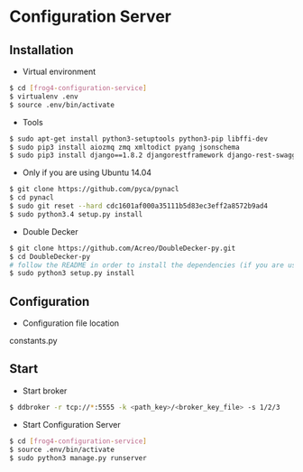 # Configuration Server

## Installation

- Virtual environment
```sh
$ cd [frog4-configuration-service]
$ virtualenv .env
$ source .env/bin/activate
```

- Tools

```sh	
$ sudo apt-get install python3-setuptools python3-pip libffi-dev
$ sudo pip3 install aiozmq zmq xmltodict pyang jsonschema
$ sudo pip3 install django==1.8.2 djangorestframework django-rest-swagger==0.3.5 mysqlclient django-chunked-upload django-cors-headers wrapt bcrypt 
```

- Only if you are using Ubuntu 14.04
```sh
$ git clone https://github.com/pyca/pynacl
$ cd pynacl
$ sudo git reset --hard cdc1601af000a35111b5d83ec3eff2a8572b9ad4
$ sudo python3.4 setup.py install
```

- Double Decker
```sh
$ git clone https://github.com/Acreo/DoubleDecker-py.git
$ cd DoubleDecker-py
# follow the README in order to install the dependencies (if you are using Ubuntu 14.04 do NOT install python3-nacl)
$ sudo python3 setup.py install
```

## Configuration

- Configuration file location

constants.py

## Start

- Start broker

```sh
$ ddbroker -r tcp://*:5555 -k <path_key>/<broker_key_file> -s 1/2/3
```

- Start Configuration Server

```sh
$ cd [frog4-configuration-service]
$ source .env/bin/activate
$ sudo python3 manage.py runserver
```
